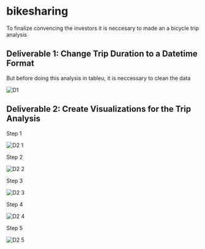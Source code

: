 # bikesharing

To finalize convencing the investors it is neccesary to made an a bicycle trip analysis

## Deliverable 1: Change Trip Duration to a Datetime Format

But before doing this analysis in tableu, it is neccessary to clean the data 

![D1](https://user-images.githubusercontent.com/21062253/152928899-e72762da-bc77-4690-bb12-702928c25519.png)

## Deliverable 2: Create Visualizations for the Trip Analysis
Step 1

![D2 1](https://user-images.githubusercontent.com/21062253/152943247-4019ee9e-da43-4299-ae1c-85d636ba22a0.png)

Step 2

![D2 2](https://user-images.githubusercontent.com/21062253/152943298-5faa419e-f381-4528-8cbb-b92818d10f51.png)

Step 3

![D2 3](https://user-images.githubusercontent.com/21062253/152943325-5b0f3b4b-c600-44be-b127-11fcfcc406d6.png)

Step 4

![D2 4](https://user-images.githubusercontent.com/21062253/152943351-2dfa1f1a-e934-4452-80ee-5b016f7cdc71.png)

Step 5

![D2 5](https://user-images.githubusercontent.com/21062253/152943372-e0df6346-5612-42cf-90cc-b03d9cb4b493.png)
